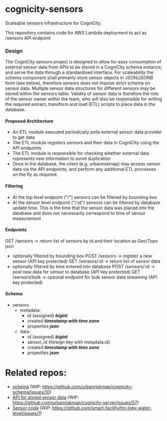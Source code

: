 # cognicity-sensors
Scaleable sensors infrastructure for CogniCity.

This repository contains code for AWS Lambda deployment to act as /sensors API endpoint

### Design
The CogniCity sensors project is designed to allow for easy consumption of external sensor data from APIs to be stored in a CogniCity schema instance, and serve the data through a standardised interface. For scaleability the schema component shall primairly store sensor objects in JSON/JSONB form (see below), therefore sensors does not impose strict schema on sensor data. Multiple sensor data structures for different sensors may be stored within the sensors table. Validity of sensor data is therefore the role of the sensor owner within the team, who will also be responsible for writing the required extract, transform and load (ETL) scripts to place data in the database.

#### Proposed Architecture
- An ETL module executed periodically polls external sensor data provider to get data
- The ETL module registers sensors and their data in CogniCity using the API endpoints
- The ETL module is responsible for checking whether external data represents new information to avoid duplication
- Once in the database, the client (e.g. urbanriskmap) may access sensor data via the API endpoints, and perform any additional ETL processes on the fly as required.

#### Filtering
- At the top level endpoint ("/") sensors can be filtered by bounding box
- At the sensor level endpoint ("/:id") sensors can be filtered by database update time. This is the time that the sensor data was placed into the database and does not necessarily correspond to time of sensor measurement

#### Endpoints
GET /sensors -> return list of sensors by id and their location as Geo/Topo json
- optionally filtered by bounding box
POST /sensors -> register a new sensor (API key protected)
GET /sensors/:id -> return list of sensor data
- optionally filtered by time entered into database
POST /sensors/:id -> post new data for sensor to database (API key protected)
GET /sensors/bulk -> optional endpoint for bulk sensor data streaming (API key protected)

#### Schema
- sensors
  - metadata:
    - id (assigned) ***bigint***
    - created ***timestamp with time zone***
    - properties ***json***
  - data:
    - id (assigned) ***bigint***
    - sensor_id (foreign key with metadata.id)
    - created ***timestamp with time zone***
    - properties ***json***

# Related repos:
* [schema](https://github.com/urbanriskmap/cognicity-schema) (WIP: https://github.com/urbanriskmap/cognicity-schema/issues/10)
* [API for stored sensor data](https://github.com/urbanriskmap/cognicity-server/) (WIP: https://github.com/urbanriskmap/cognicity-server/issues/57)
* [Sensor code](https://github.com/smart-facility/ttn-lopy-water-level) (WIP: https://github.com/smart-facility/ttn-lopy-water-level/issues/1)
